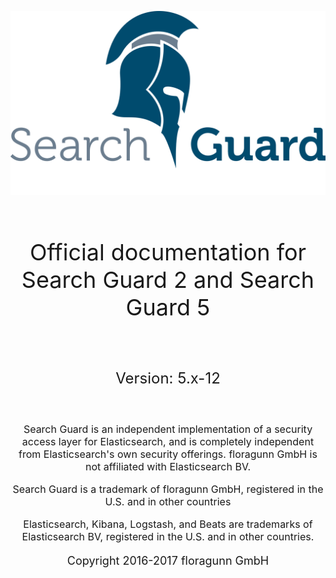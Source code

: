 <!---
Copryight 2016 floragunn GmbH
-->


![](images/sg.png)

<br />
<p align="center" style="font-size:36px;">
Official documentation for Search Guard 2 and Search Guard 5
</p>
<br />
<p align="center" style="font-size:24px;">
Version: 5.x-12
</p>
<br />
<p align="center" style="font-size:16px;">
Search Guard is an independent implementation of a security access layer for Elasticsearch, and is completely independent from Elasticsearch's own security offerings. floragunn GmbH is not affiliated with Elasticsearch BV.

<p align="center" style="font-size:16px;">
Search Guard is a trademark of floragunn GmbH, registered in the U.S. and in other countries

<p align="center" style="font-size:16px;">
Elasticsearch, Kibana, Logstash, and Beats are trademarks of Elasticsearch BV, registered in the U.S. and in other countries.

</p>
<p align="center" style="font-size:18px;">
Copyright 2016-2017 floragunn GmbH
</p>




